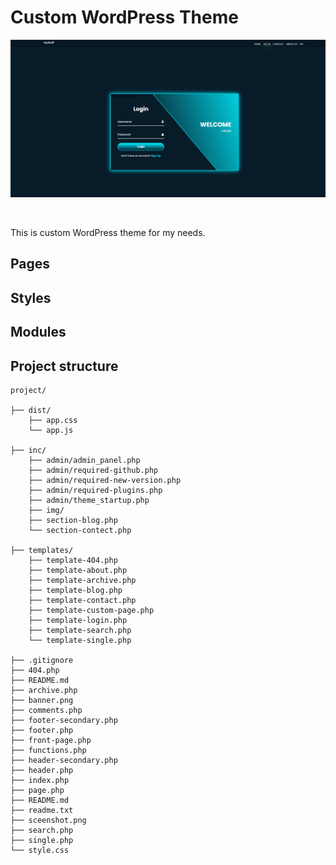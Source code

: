 # Custom WordPress Theme

![alt text](https://github.com/tominik83/Custom-Theme/blob/main/banner.png)

<br>

<p>This is custom WordPress theme for my needs.</p>

## Pages

## Styles

## Modules

## Project structure

```
project/

├── dist/
    ├── app.css
    └── app.js

├── inc/
    ├── admin/admin_panel.php
    ├── admin/required-github.php
    ├── admin/required-new-version.php
    ├── admin/required-plugins.php
    ├── admin/theme_startup.php
    ├── img/
    ├── section-blog.php
    └── section-contect.php
    
├── templates/
    ├── template-404.php
    ├── template-about.php
    ├── template-archive.php
    ├── template-blog.php
    ├── template-contact.php
    ├── template-custom-page.php
    ├── template-login.php
    ├── template-search.php
    └── template-single.php

├── .gitignore
├── 404.php
├── README.md
├── archive.php
├── banner.png
├── comments.php
├── footer-secondary.php
├── footer.php
├── front-page.php
├── functions.php
├── header-secondary.php
├── header.php
├── index.php
├── page.php
├── README.md
├── readme.txt
├── sceenshot.png
├── search.php
├── single.php
└── style.css

